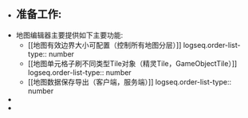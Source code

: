 - 准备工作:
	-
- 地图编辑器主要提供如下主要功能:
	- [[地图有效边界大小可配置（控制所有地图分层）]]
	  logseq.order-list-type:: number
	- [[地图单元格子刷不同类型Tile对象（精灵Tile，GameObjectTile）]]
	  logseq.order-list-type:: number
	- [[地图数据保存导出（客户端，服务端）]]
	  logseq.order-list-type:: number
-
-